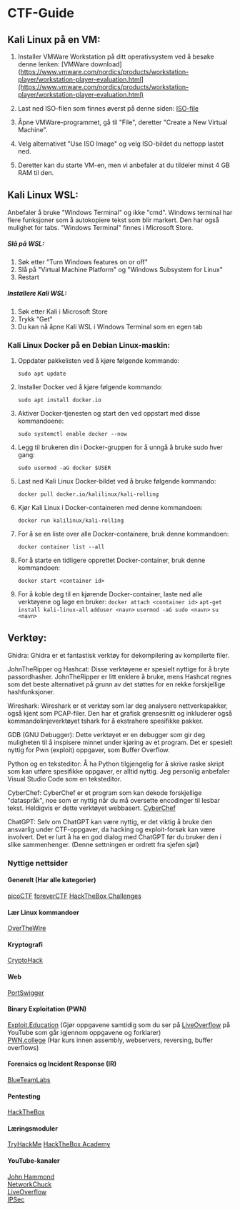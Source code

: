 # CTF-Guide

## Kali Linux på en VM:

1. Installer VMWare Workstation på ditt operativsystem ved å besøke denne lenken: [VMWare download](https://www.vmware.com/nordics/products/workstation-player/workstation-player-evaluation.html](https://www.vmware.com/nordics/products/workstation-player/workstation-player-evaluation.html)
    
2. Last ned ISO-filen som finnes øverst på denne siden: [ISO-file](https://www.kali.org/get-kali/#kali-installer-images)
    
3. Åpne VMWare-programmet, gå til "File", deretter "Create a New Virtual Machine".
    
4. Velg alternativet "Use ISO Image" og velg ISO-bildet du nettopp lastet ned.
    
5. Deretter kan du starte VM-en, men vi anbefaler at du tildeler minst 4 GB RAM til den.
    

## Kali Linux WSL:

Anbefaler å bruke "Windows Terminal" og ikke "cmd". Windows terminal har flere funksjoner som å autokopiere tekst som blir markert. Den har også mulighet for tabs. 
"Windows Terminal" finnes i Microsoft Store.

##### Slå på WSL:
1. Søk etter "Turn Windows features on or off"
2. Slå på "Virtual Machine Platform" og "Windows Subsystem for Linux"
3. Restart

##### Installere Kali WSL:
1. Søk etter Kali i Microsoft Store
2. Trykk "Get"
3. Du kan nå åpne Kali WSL i Windows Terminal som en egen tab


### Kali Linux Docker på en Debian Linux-maskin:

1. Oppdater pakkelisten ved å kjøre følgende kommando: 
	
	`sudo apt update`
    
2. Installer Docker ved å kjøre følgende kommando: 
    
    `sudo apt install docker.io`
    
3. Aktiver Docker-tjenesten og start den ved oppstart med disse kommandoene:
    
    `sudo systemctl enable docker --now`
    
4. Legg til brukeren din i Docker-gruppen for å unngå å bruke sudo hver gang:
    
    `sudo usermod -aG docker $USER`
    
5. Last ned Kali Linux Docker-bildet ved å bruke følgende kommando:
    
    `docker pull docker.io/kalilinux/kali-rolling`
    
6. Kjør Kali Linux i Docker-containeren med denne kommandoen:
    
    `docker run kalilinux/kali-rolling`
    
7. For å se en liste over alle Docker-containere, bruk denne kommandoen:
    
    `docker container list --all`
    
8. For å starte en tidligere opprettet Docker-container, bruk denne kommandoen:
    
    `docker start <container id>`
    
9. For å koble deg til en kjørende Docker-container, laste ned alle verktøyene og lage en bruker:
	 `docker attach <container id>`
	 `apt-get install kali-linux-all`
	 `adduser <navn>`
	 `usermod -aG sudo <navn>`
	 `su <navn>`


## Verktøy:

Ghidra: Ghidra er et fantastisk verktøy for dekompilering av kompilerte filer.

JohnTheRipper og Hashcat: Disse verktøyene er spesielt nyttige for å bryte passordhasher. JohnTheRipper er litt enklere å bruke, mens Hashcat regnes som det beste alternativet på grunn av det støttes for en rekke forskjellige hashfunksjoner.

Wireshark: Wireshark er et verktøy som lar deg analysere nettverkspakker, også kjent som PCAP-filer. Den har et grafisk grensesnitt og inkluderer også kommandolinjeverktøyet tshark for å ekstrahere spesifikke pakker.

GDB (GNU Debugger): Dette verktøyet er en debugger som gir deg muligheten til å inspisere minnet under kjøring av et program. Det er spesielt nyttig for Pwn (exploit) oppgaver, som Buffer Overflow.

Python og en teksteditor: Å ha Python tilgjengelig for å skrive raske skript som kan utføre spesifikke oppgaver, er alltid nyttig. Jeg personlig anbefaler Visual Studio Code som en teksteditor.

CyberChef: CyberChef er et program som kan dekode forskjellige "dataspråk", noe som er nyttig når du må oversette encodinger til lesbar tekst. Heldigvis er dette verktøyet webbasert. [CyberChef](https://gchq.github.io/CyberChef/)

ChatGPT: Selv om ChatGPT kan være nyttig, er det viktig å bruke den ansvarlig under CTF-oppgaver, da hacking og exploit-forsøk kan være involvert. Det er lurt å ha en god dialog med ChatGPT før du bruker den i slike sammenhenger. (Denne settningen er ordrett fra sjefen sjøl)

### Nyttige nettsider
#### Generelt (Har alle kategorier)
[picoCTF](https://play.picoctf.org/practice)
[foreverCTF](https://forever.isss.io/challenges)
[HackTheBox Challenges](https://app.hackthebox.com/challenges)

#### Lær Linux kommandoer
[OverTheWire](https://overthewire.org/wargames/bandit/)

#### Kryptografi
[CryptoHack](https://cryptohack.org/)

#### Web
[PortSwigger](https://portswigger.net/web-security)

#### Binary Exploitation (PWN)
[Exploit.Education](https://exploit.education/protostar/) (Gjør oppgavene samtidig som du ser på [LiveOverflow](https://www.youtube.com/watch?v=T03idxny9jE&list=PLhixgUqwRTjxglIswKp9mpkfPNfHkzyeN&index=13) på YouTube som går igjennom oppgavene og forklarer)\
[PWN.college](https://pwn.college/dojos) (Har kurs innen assembly, webservers, reversing, buffer overflows)

#### Forensics og Incident Response (IR)
[BlueTeamLabs](https://blueteamlabs.online/)

#### Pentesting
[HackTheBox](https://app.hackthebox.com/machines)

#### Læringsmoduler
[TryHackMe](https://tryhackme.com/)
[HackTheBox Academy](https://academy.hackthebox.com/)

#### YouTube-kanaler
[John Hammond](https://www.youtube.com/@_JohnHammond)\
[NetworkChuck](https://www.youtube.com/@NetworkChuck)\
[LiveOverflow](https://www.youtube.com/@LiveOverflow)\
[IPSec](https://www.youtube.com/@ippsec)
